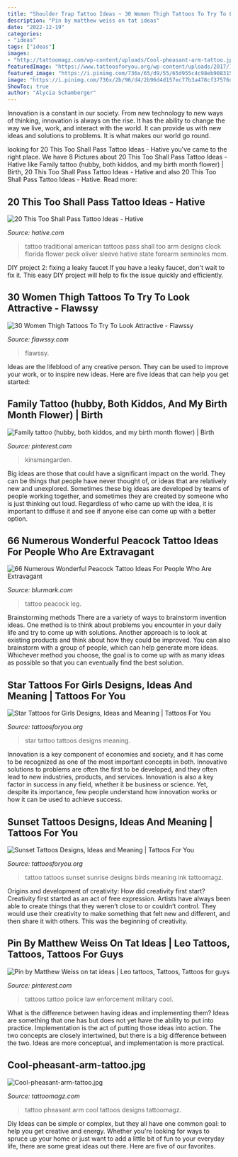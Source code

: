 ```yaml
---
title: "Shoulder Trap Tattoo Ideas ~ 30 Women Thigh Tattoos To Try To Look Attractive"
description: "Pin by matthew weiss on tat ideas"
date: "2022-12-19"
categories:
- "ideas"
tags: ["ideas"]
images:
- "http://tattoomagz.com/wp-content/uploads/Cool-pheasant-arm-tattoo.jpg"
featuredImage: "https://www.tattoosforyou.org/wp-content/uploads/2017/10/Star-Tattoo-Girl.jpg"
featured_image: "https://i.pinimg.com/736x/65/d9/55/65d955c4c98eb908315cef3ba1f4202f.jpg"
image: "https://i.pinimg.com/736x/2b/96/d4/2b96d4d157ec77b3a478cf37576dbd00--law-enforcement-tat.jpg"
ShowToc: true
author: "Alycia Schamberger"
---
```



Innovation is a constant in our society. From new technology to new ways of thinking, innovation is always on the rise. It has the ability to change the way we live, work, and interact with the world. It can provide us with new ideas and solutions to problems. It is what makes our world go round.

	

		
looking for 20 This Too Shall Pass Tattoo Ideas - Hative you've came to the right place. We have 8 Pictures about 20 This Too Shall Pass Tattoo Ideas - Hative like Family tattoo (hubby, both kiddos, and my birth month flower) | Birth, 20 This Too Shall Pass Tattoo Ideas - Hative and also 20 This Too Shall Pass Tattoo Ideas - Hative. Read more:
		
    
## 20 This Too Shall Pass Tattoo Ideas - Hative

<img loading=lazy src="https://hative.com/wp-content/uploads/2014/03/this-too-shall-pass/14-american-traditional-tattoo-on-arm.jpg" onerror="this.onerror=null;this.src='https://tse3.mm.bing.net/th?id=OIP.OG9FxF7DWEHta_3QctBT3QHaJ4&amp;pid=15.1';" alt="20 This Too Shall Pass Tattoo Ideas - Hative">

_Source: hative.com_

>tattoo traditional american tattoos pass shall too arm designs clock florida flower peck oliver sleeve hative state forearm seminoles mom. 

	

DIY project 2: fixing a leaky faucet
If you have a leaky faucet, don't wait to fix it. This easy DIY project will help to fix the issue quickly and efficiently.

    
## 30 Women Thigh Tattoos To Try To Look Attractive - Flawssy

<img loading=lazy src="https://www.flawssy.com/wp-content/uploads/2016/04/Small-Thigh-Tattoo-Designs-for-Girls.jpg" onerror="this.onerror=null;this.src='https://tse3.mm.bing.net/th?id=OIP.p4jb1n98Mbp6kBfZoAHKRgHaKl&amp;pid=15.1';" alt="30 Women Thigh Tattoos To Try To Look Attractive - Flawssy">

_Source: flawssy.com_

>flawssy. 

	

Ideas are the lifeblood of any creative person. They can be used to improve your work, or to inspire new ideas. Here are five ideas that can help you get started: 

    
## Family Tattoo (hubby, Both Kiddos, And My Birth Month Flower) | Birth

<img loading=lazy src="https://i.pinimg.com/736x/65/d9/55/65d955c4c98eb908315cef3ba1f4202f.jpg" onerror="this.onerror=null;this.src='https://tse1.mm.bing.net/th?id=OIP.I_0H470R4QtxHMvcDuEDJAHaJ6&amp;pid=15.1';" alt="Family tattoo (hubby, both kiddos, and my birth month flower) | Birth">

_Source: pinterest.com_

>kinsmangarden. 

	

Big ideas are those that could have a significant impact on the world. They can be things that people have never thought of, or ideas that are relatively new and unexplored. Sometimes these big ideas are developed by teams of people working together, and sometimes they are created by someone who is just thinking out loud. Regardless of who came up with the idea, it is important to diffuse it and see if anyone else can come up with a better option.

    
## 66 Numerous Wonderful Peacock Tattoo Ideas For People Who Are Extravagant

<img loading=lazy src="https://www.blurmark.com/wp-content/uploads/2017/05/Stunning-Peacock-Tattoo-On-Lower-Leg.jpg" onerror="this.onerror=null;this.src='https://tse3.mm.bing.net/th?id=OIP.H0N8LhTPhIc3bH1619UMygHaNK&amp;pid=15.1';" alt="66 Numerous Wonderful Peacock Tattoo Ideas For People Who Are Extravagant">

_Source: blurmark.com_

>tattoo peacock leg. 

	

Brainstorming methods
There are a variety of ways to brainstorm invention ideas. One method is to think about problems you encounter in your daily life and try to come up with solutions. Another approach is to look at existing products and think about how they could be improved. You can also brainstorm with a group of people, which can help generate more ideas. Whichever method you choose, the goal is to come up with as many ideas as possible so that you can eventually find the best solution.

    
## Star Tattoos For Girls Designs, Ideas And Meaning | Tattoos For You

<img loading=lazy src="https://www.tattoosforyou.org/wp-content/uploads/2017/10/Star-Tattoo-Girl.jpg" onerror="this.onerror=null;this.src='https://tse4.mm.bing.net/th?id=OIP.3-utuIt-Z3rCVh8DhM8BJwHaJ4&amp;pid=15.1';" alt="Star Tattoos for Girls Designs, Ideas and Meaning | Tattoos For You">

_Source: tattoosforyou.org_

>star tattoo tattoos designs meaning. 

	

Innovation is a key component of economies and society, and it has come to be recognized as one of the most important concepts in both. Innovative solutions to problems are often the first to be developed, and they often lead to new industries, products, and services. Innovation is also a key factor in success in any field, whether it be business or science. Yet, despite its importance, few people understand how innovation works or how it can be used to achieve success.

    
## Sunset Tattoos Designs, Ideas And Meaning | Tattoos For You

<img loading=lazy src="https://www.tattoosforyou.org/wp-content/uploads/2016/03/Sunset-Tattoos-for-Men.jpg" onerror="this.onerror=null;this.src='https://tse2.mm.bing.net/th?id=OIP.Ixfs6w9KaOUUPrwyndbgRQHaJ4&amp;pid=15.1';" alt="Sunset Tattoos Designs, Ideas and Meaning | Tattoos For You">

_Source: tattoosforyou.org_

>tattoo tattoos sunset sunrise designs birds meaning ink tattoomagz. 

	

Origins and development of creativity: How did creativity first start?
Creativity first started as an act of free expression. Artists have always been able to create things that they weren’t close to or couldn’t control. They would use their creativity to make something that felt new and different, and then share it with others. This was the beginning of creativity.

    
## Pin By Matthew Weiss On Tat Ideas | Leo Tattoos, Tattoos, Tattoos For Guys

<img loading=lazy src="https://i.pinimg.com/736x/2b/96/d4/2b96d4d157ec77b3a478cf37576dbd00--law-enforcement-tat.jpg" onerror="this.onerror=null;this.src='https://tse4.mm.bing.net/th?id=OIP.gwns-PrSdz3mndkbw-9btAHaLd&amp;pid=15.1';" alt="Pin by Matthew Weiss on tat ideas | Leo tattoos, Tattoos, Tattoos for guys">

_Source: pinterest.com_

>tattoos tattoo police law enforcement military cool. 

	

What is the difference between having ideas and implementing them?
Ideas are something that one has but does not yet have the ability to put into practice. Implementation is the act of putting those ideas into action. The two concepts are closely intertwined, but there is a big difference between the two. Ideas are more conceptual, and implementation is more practical.

    
## Cool-pheasant-arm-tattoo.jpg

<img loading=lazy src="http://tattoomagz.com/wp-content/uploads/Cool-pheasant-arm-tattoo.jpg" onerror="this.onerror=null;this.src='https://tse4.mm.bing.net/th?id=OIP.2A_ihcSvVKLy1VLILYJjHQHaJ4&amp;pid=15.1';" alt="Cool-pheasant-arm-tattoo.jpg">

_Source: tattoomagz.com_

>tattoo pheasant arm cool tattoos designs tattoomagz. 

	

Diy Ideas can be simple or complex, but they all have one common goal: to help you get creative and energy. Whether you're looking for ways to spruce up your home or just want to add a little bit of fun to your everyday life, there are some great ideas out there. Here are five of our favorites.

